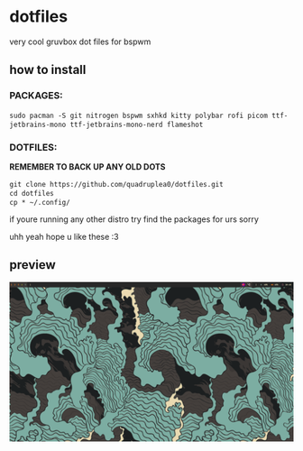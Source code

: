 # dotfiles
very cool gruvbox dot files for bspwm

## how to install 

### PACKAGES:

```
sudo pacman -S git nitrogen bspwm sxhkd kitty polybar rofi picom ttf-jetbrains-mono ttf-jetbrains-mono-nerd flameshot
```
### DOTFILES:

**REMEMBER TO BACK UP ANY OLD DOTS**

```
git clone https://github.com/quadruplea0/dotfiles.git
cd dotfiles
cp * ~/.config/
```

if youre running any other distro try find the packages for urs sorry

uhh yeah hope u like these :3

## preview
![the glorious](https://github.com/quadruplea0/dotfiles/blob/main/image.png?raw=true)


